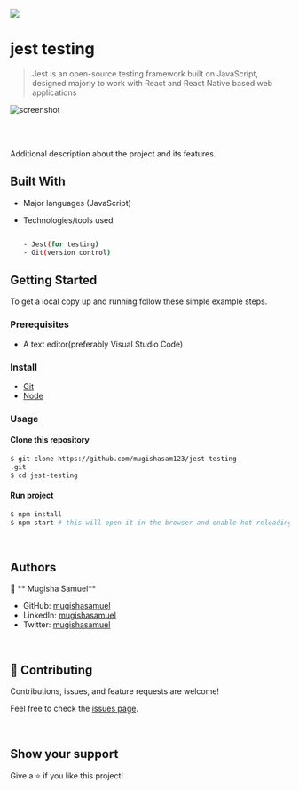 ![](https://img.shields.io/badge/Software-Testing-blue)

# jest testing

> Jest is an open-source testing framework built on JavaScript, designed majorly to work with React and React Native based web applications
> 

![screenshot](https://user-images.githubusercontent.com/90524466/156640706-ecae8a7a-dbaf-46be-bf25-371273488f17.png)


<br/>



<br/>

Additional description about the project and its features.
## Built With

- Major languages (JavaScript)
- Technologies/tools used 
  
  ``` bash

  - Jest(for testing)
  - Git(version control)

  ```


## Getting Started

To get a local copy up and running follow these simple example steps.

### Prerequisites
 - A text editor(preferably Visual Studio Code)
### Install
  -  [Git](https://git-scm.com/downloads)
  -  [Node](https://nodejs.org/en/download/)
### Usage
#### Clone this repository

```bash
$ git clone https://github.com/mugishasam123/jest-testing
.git
$ cd jest-testing

```
#### Run project

```bash
$ npm install
$ npm start # this will open it in the browser and enable hot reloading
```

  <br>

## Authors

👤 ** Mugisha Samuel**

- GitHub: [mugishasamuel](https://github.com/mugishasam123)
- LinkedIn: [mugishasamuel](https://www.linkedin.com/in/mugisha-samuel-55a905208/)
- Twitter: [mugishasamuel](https://twitter.com/mugishasamuel42/)

<br>

## 🤝 Contributing

Contributions, issues, and feature requests are welcome!

Feel free to check the [issues page](https://github.com/mugishasam123/jest-testing/issues).

<br>

## Show your support

Give a ⭐️ if you like this project!

